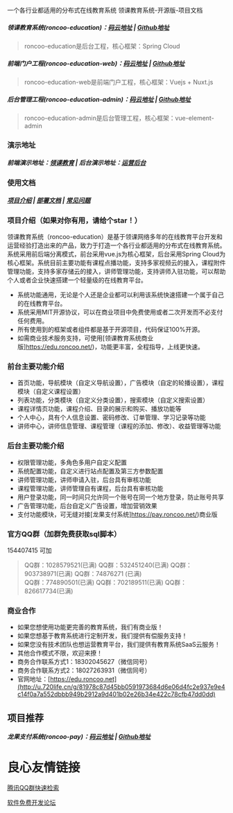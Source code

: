  
  
  一个各行业都适用的分布式在线教育系统 
   领课教育系统-开源版-项目文档  
 

##### 领课教育系统(roncoo-education)：[码云地址](http://u.720life.cn/g/2e71d0f0a5c601172267ba20d3a43c6e41a652f917c164e70295da5a6f902e195153589e79e2a5e5f44f54402948b261)  | [Github地址](http://u.720life.cn/g/54145d0471d91890860f7f8463c030467bd4dd4cc03e6391d138519bf5f96755054e7c478dc3c8a5ebcaf32cad8b8d03) 
> roncoo-education是后台工程，核心框架：Spring Cloud  

##### 前端门户工程(roncoo-education-web)：[码云地址](http://u.720life.cn/g/2e71d0f0a5c601172267ba20d3a43c6e41a652f917c164e70295da5a6f902e19724624dea27025957c12d3a115351a71)  | [Github地址](http://u.720life.cn/g/54145d0471d91890860f7f8463c030467bd4dd4cc03e6391d138519bf5f96755c670b2caa44e32124b18b1a483c11b74) 
> roncoo-education-web是前端门户工程，核心框架：Vuejs + Nuxt.js  

##### 后台管理工程(roncoo-education-admin)：[码云地址](http://u.720life.cn/g/2e71d0f0a5c601172267ba20d3a43c6e41a652f917c164e70295da5a6f902e19ef74c1437ccf139301627d7fd5ab26eba305dbdf4ecddb698c93dd95aec41ab1)  | [Github地址](http://u.720life.cn/g/54145d0471d91890860f7f8463c030467bd4dd4cc03e6391d138519bf5f967553d88d99f154bfdb356f666cc43d12ddd) 
> roncoo-education-admin是后台管理工程，核心框架：vue-element-admin

### 演示地址
##### 前端演示地址：[领课教育](http://u.720life.cn/g/8c571719c33567a16cd84331785533d1fd5c539dc74a1a032cf74bbb60dda76a)  | 后台演示地址：[运营后台](http://u.720life.cn/g/8c571719c33567a16cd84331785533d195866bacba55c1b75fa190fe03fe0a64) 

### 使用文档
##### [项目介绍](http://u.720life.cn/g/e9ebdf7a2da6cb735cbe7695cff80fc6f394601fe47d54fa59486d6698f30521874d48641f26501e6747c82076a9b95a1b0ffe0a841b23eee0667328adbb6494)   |  [部署文档](http://u.720life.cn/g/e9ebdf7a2da6cb735cbe7695cff80fc6f394601fe47d54fa59486d6698f30521902c4b5e74f8cfab903a6c93ac91b9518c4e05aeba9004ee562001f2ada6bc33)   |  [常见问题](http://u.720life.cn/g/e9ebdf7a2da6cb735cbe7695cff80fc6f394601fe47d54fa59486d6698f30521b66530d0c780d79f245cc9a4dc2336a5592747ec920a75e359d8a9b1bd6f7b3e) 

### 项目介绍（如果对你有用，请给个star！）
领课教育系统（roncoo-education）是基于领课网络多年的在线教育平台开发和运营经验打造出来的产品，致力于打造一个各行业都适用的分布式在线教育系统。系统采用前后端分离模式，前台采用vue.js为核心框架，后台采用Spring Cloud为核心框架。系统目前主要功能有课程点播功能，支持多家视频云的接入，课程附件管理功能，支持多家存储云的接入，讲师管理功能，支持讲师入驻功能，可以帮助个人或者企业快速搭建一个轻量级的在线教育平台。

* 系统功能通用，无论是个人还是企业都可以利用该系统快速搭建一个属于自己的在线教育平台。
* 系统采用MIT开源协议，可以在商业项目中免费使用或者二次开发而不必支付任何费用。
* 所有使用到的框架或者组件都是基于开源项目，代码保证100%开源。
* 如需商业技术服务支持，可使用[领课教育系统商业版]https://edu.roncoo.net/)，功能更丰富，全程指导，上线更快速。

### 前台主要功能介绍
* 首页功能，导航模块（自定义导航设置），广告模块（自定的轮播设置），课程模块（自定义课程设置）
* 列表功能，分类模块（自定义分类设置），搜索模块（自定义搜索设置）
* 课程详情页功能，课程介绍、目录的展示和购买、播放功能等
* 个人中心，具有个人信息设置、密码修改、订单管理、学习记录等功能
* 讲师中心，讲师信息管理、课程管理（课程的添加、修改）、收益管理等功能

### 后台主要功能介绍
* 权限管理功能，多角色多用户自定义配置
* 系统配置功能，自定义进行站点配置及第三方参数配置
* 讲师管理功能，讲师申请入驻，后台具有审核功能
* 课程管理功能，讲师管理自有课程，后台具有审核功能
* 用户登录功能，同一时间只允许同一个账号在同一个地方登录，防止账号共享
* 广告管理功能，后台自定义广告设置，增加营销效果
* 支付功能模块，可无缝对接[龙果支付系统]https://pay.roncoo.net/)商业版

### 官方QQ群（加群免费获取sql脚本）

   154407415  可加

> QQ群：1028579521(已满)
> QQ群：532451240(已满)  QQ群：903738971(已满)   QQ群：74876271 (已满)  
> QQ群：774890501(已满)   QQ群：702189511(已满)   QQ群：826617734(已满)

### 商业合作
* 如果您想使用功能更完善的教育系统，我们有商业版！
* 如果您想基于教育系统进行定制开发，我们提供有偿服务支持！
* 如果您没有技术团队也想运营教育平台，我们提供有教育系统SaaS云服务！
* 其他合作模式不限，欢迎来撩！
* 商务合作联系方式1：18302045627（微信同号）
* 商务合作联系方式2：18027263931（微信同号）
* 官网地址：[https://edu.roncoo.net](http://u.720life.cn/g/81978c87d45bb0591973684d6e06d4fc2e937e9e4c14f0a7a552dbbb949b2912a9d401b02e26b34e422c78cfb47dd0dd) 

## 项目推荐
##### 龙果支付系统(roncoo-pay)：[码云地址](http://u.720life.cn/g/2e71d0f0a5c601172267ba20d3a43c6e41a652f917c164e70295da5a6f902e19e12e81c8bf21b450bc9b87a0ace34eb5)  | [Github地址](http://u.720life.cn/g/54145d0471d91890860f7f8463c030467bd4dd4cc03e6391d138519bf5f967553dcf9660844dfc491834b60b580c9b50) 



 # 良心友情链接

[腾讯QQ群快速检索](http://u.720life.cn/s/8cf73f7c)

[软件免费开发论坛](http://u.720life.cn/s/bbb01dc0)